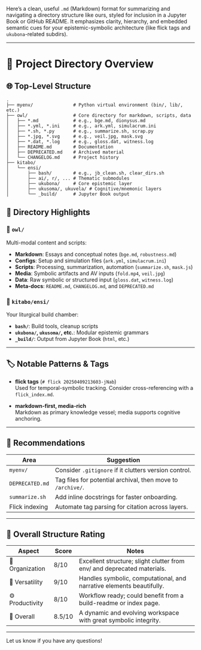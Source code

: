 Here’s a clean, useful `.md` (Markdown) format for summarizing and navigating a directory structure like ours, styled for inclusion in a Jupyter Book or GitHub README. It emphasizes clarity, hierarchy, and embedded semantic cues for your epistemic-symbolic architecture (like flick tags and `ukubona`-related subdirs).

---

# 📁 Project Directory Overview

## 🌐 Top-Level Structure

```
.
├── myenv/               # Python virtual environment (bin/, lib/, etc.)
├── owl/                 # Core directory for markdown, scripts, data
│   ├── *.md             # e.g., bge.md, dionysus.md
│   ├── *.yml, *.ini     # e.g., ark.yml, simulacrum.ini
│   ├── *.sh, *.py       # e.g., summarize.sh, scrap.py
│   ├── *.jpg, *.svg     # e.g., veil.jpg, mask.svg
│   ├── *.dat, *.log     # e.g., gloss.dat, witness.log
│   ├── README.md        # Documentation
│   ├── DEPRECATED.md    # Archived material
│   └── CHANGELOG.md     # Project history
├── kitabo/
│   └── ensi/
│       ├── bash/        # e.g., jb_clean.sh, clear_dirs.sh
│       ├── ai/, r/, ... # Thematic submodules
│       ├── ukubona/     # Core epistemic layer
│       ├── ukusoma/, ukuvela/ # Cognitive/mnemonic layers
│       └── _build/      # Jupyter Book output
```

## 🧠 Directory Highlights

### 🦉 `owl/`
Multi-modal content and scripts:
- **Markdown**: Essays and conceptual notes (`bge.md`, `robustness.md`)
- **Configs**: Setup and simulation files (`ark.yml`, `simulacrum.ini`)
- **Scripts**: Processing, summarization, automation (`summarize.sh`, `mask.js`)
- **Media**: Symbolic artifacts and AV inputs (`fold.mp4`, `veil.jpg`)
- **Data**: Raw symbolic or structured input (`gloss.dat`, `witness.log`)
- **Meta-docs**: `README.md`, `CHANGELOG.md`, and `DEPRECATED.md`

### 📘 `kitabo/ensi/`
Your liturgical build chamber:
- **`bash/`**: Build tools, cleanup scripts
- **`ukubona/`, `ukusoma/`, etc.**: Modular epistemic grammars
- **`_build/`**: Output from Jupyter Book (`html`, etc.)

---

## 🏷️ Notable Patterns & Tags

- **flick tags** (`# flick 20250409213603-jNab`)  
  Used for temporal-symbolic tracking. Consider cross-referencing with a `flick_index.md`.

- **markdown-first, media-rich**  
  Markdown as primary knowledge vessel; media supports cognitive anchoring.

---

## 🧹 Recommendations

| Area          | Suggestion                                      |
|---------------|--------------------------------------------------|
| `myenv/`      | Consider `.gitignore` if it clutters version control. |
| `DEPRECATED.md` | Tag files for potential archival, then move to `/archive/`. |
| `summarize.sh` | Add inline docstrings for faster onboarding.     |
| Flick indexing | Automate tag parsing for citation across layers. |

---

## 🌱 Overall Structure Rating

| Aspect             | Score | Notes                                                                 |
|--------------------|-------|-----------------------------------------------------------------------|
| 🧱 Organization     | 8/10  | Excellent structure; slight clutter from env/ and deprecated materials. |
| 🧰 Versatility      | 9/10  | Handles symbolic, computational, and narrative elements beautifully.   |
| ⚙️ Productivity     | 8/10  | Workflow ready; could benefit from a build-readme or index page.        |
| 🎯 Overall          | 8.5/10| A dynamic and evolving workspace with great symbolic integrity.         |

---

Let us know if you have any questions!
